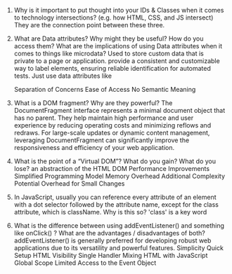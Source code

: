 1. Why is it important to put thought into your IDs & Classes when it comes to technology intersections? (e.g. how HTML, CSS, and JS intersect)
They are the connection point between these three.

2. What are Data attributes? Why might they be useful? How do you access them? What are the implications of using Data attributes when it comes to things like microdata?
Used to store custom data that is private to a page or application. 
provide a consistent and customizable way to label elements, ensuring reliable identification for automated tests.
Just use data attributes like <p></p>
Separation of Concerns Ease of Access No Semantic Meaning

4. What is a DOM fragment? Why are they powerful?
The DocumentFragment interface represents a minimal document object that has no parent.
They help maintain high performance and user experience by reducing operating costs and minimizing reflows and redraws. For large-scale updates or dynamic content management, leveraging DocumentFragment can significantly improve the responsiveness and efficiency of your web application.

5. What is the point of a “Virtual DOM”? What do you gain? What do you lose?
an abstraction of the HTML DOM
Performance Improvements Simplified Programming Model
Memory Overhead Additional Complexity Potential Overhead for Small Changes

6. In JavaScript, usually you can reference every attribute of an element with a dot selector followed by the attribute name, except for the class attribute, which is className. Why is this so?
'class' is a key word

7. What is the difference between using addEventListener() and something like onClick() ? What are the advantages / disadvantages of both?
addEventListener() is generally preferred for developing robust web applications due to its versatility and powerful features.
Simplicity Quick Setup HTML Visibility
Single Handler Mixing HTML with JavaScript Global Scope Limited Access to the Event Object
